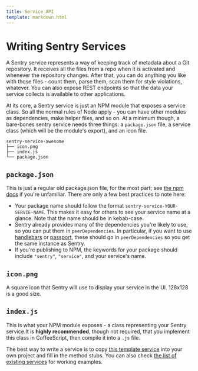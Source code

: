 ```yaml
---
title: Service API
template: markdown.html
---
```


# Writing Sentry Services

A Sentry service represents a way of keeping track of metadata about a Git repository. It receives all the files from a repo
when it is activated and whenever the repository changes. After that, you can do anything you like with those files - count them,
parse them, scan them for style violations, whatever. You can also expose REST endpoints so that the data your service collects
is available to other applications.

At its core, a Sentry service is just an NPM module that exposes a service class. So all the normal rules of Node apply -
you can have other modules as dependencies, make helper files, and so on. At a minimum though, a bare-bones sentry service needs
three things: a `package.json` file, a service class (which will be the module's export), and an icon file.

```
sentry-service-awesome
├── icon.png
├── index.js
└── package.json
```

## `package.json`

This is just a regular old package.json file, for the most part; see [the npm docs](https://docs.npmjs.com/files/package.json)
if you're unfamiliar. There are only a few best practices to note here:

* Your package name should follow the format `sentry-service-YOUR-SERVIE-NAME`. This makes it easy for others to see your service
name at a glance. Note that the name should be in kebab-case.
* Sentry already provides many of the dependencies you're likely to use, so you can put them in `peerDependencies`. In particular,
if you want to use [handlebars](https://github.com/wycats/handlebars.js) or [passport](https://github.com/jaredhanson/passport),
these should go in `peerDependencies` so you get the same instance as Sentry.
* If you're publishing to NPM, the keywords for your package should include `"sentry"`, `"service"`, and your service's name.

## `icon.png`

A square icon that Sentry will use to display your service in the UI. 128x128 is a good size.

## `index.js`

This is what your NPM module exposes - a class representing your Sentry service.It is **highly recommended**, though not required, that you implement this class in CoffeeScript, then compile it into a `.js`
file.

The best way to write a service is to copy [this template service](https://github.com/isibner/sentry/blob/master/docs/ServiceTemplate.coffee) into your own project and fill in the method stubs. You can also check [the list of existing services](https://github.com/isibner/sentry/#services) for working examples.